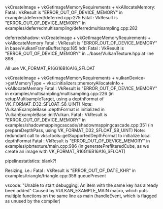 vkCreateImage + vkGetImageMemoryRequirements + vkAllocateMemory:
Fatal : VkResult is "ERROR_OUT_OF_DEVICE_MEMORY" in examples/deferred/deferred.cpp:275
Fatal : VkResult is "ERROR_OUT_OF_DEVICE_MEMORY" in examples/deferredmultisampling/deferredmultisampling.cpp:282

deferredshadow:
vkCreateImage + vkGetImageMemoryRequirements + vkAllocateMemory
Fatal : VkResult is "ERROR_OUT_OF_DEVICE_MEMORY" in base/VulkanFrameBuffer.hpp:185
hdr:
Fatal : VkResult is "ERROR_OUT_OF_DEVICE_MEMORY" in ../base/VulkanTexture.hpp at line 898

All use VK_FORMAT_R16G16B16A16_SFLOAT

vkCreateImage + vkGetImageMemoryRequirements + 
  vulkanDevice->getMemoryType + vks::initializers::memoryAllocateInfo +
  vkAllocateMemory
Fatal : VkResult is "ERROR_OUT_OF_DEVICE_MEMORY" in examples/multisampling/multisampling.cpp:226 (in setupMultisampleTarget, using a depthFormat of VK_FORMAT_D32_SFLOAT_S8_UINT)
Note: VulkanExampleBase::depthFormat is initialized in VulkanExampleBase::initVulkan.
Fatal : VkResult is "ERROR_OUT_OF_DEVICE_MEMORY" in examples/shadowmappingcascade/shadowmappingcascade.cpp:351 (in prepareDepthPass, using VK_FORMAT_D32_SFLOAT_S8_UINT)
Note: redundant call to vks::tools::getSupportedDepthFormat to initialize local depthFormat
Fatal : VkResult is "ERROR_OUT_OF_DEVICE_MEMORY" in examples/pbrtexture/main.cpp:986 (in generatePrefilteredCube, as we create an image with VK_FORMAT_R16G16B16A16_SFLOAT)

pipelinestatistics: blank?!

Resizing, i.e.:
Fatal : VkResult is "ERROR_OUT_OF_DATE_KHR" in examples/triangle/triangle.cpp:358
queuePresent

vscode: "Unable to start debugging. An item with the same key has already been added"
Caused by VULKAN_EXAMPLE_MAIN macro, which puts multiple functions on the same line as main (handleEvent, which is flagged as unused by the compiler)
